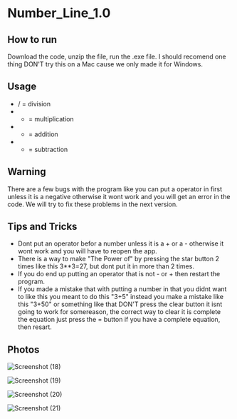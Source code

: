 # Number_Line_1.0

## How to run 
Download the code, unzip the file, run the .exe file. I should recomend one thing DON'T try this on a Mac cause we only made it for Windows.

## Usage 
- / = division
- * = multiplication
- + = addition
- - = subtraction

## Warning
There are a few bugs with the program like you can put a operator in first unless it is a negative otherwise it wont work and you will get an error in the code.
We will try to fix these problems in the next version.

## Tips and Tricks
- Dont put an operator befor a number unless it is a + or a - otherwise it wont work and you will have to reopen the app.
- There is a way to make "The Power of" by pressing the star button 2 times like this 3**3=27, but dont put it in more than 2 times.
- If you do end up putting an operator that is not - or + then restart the program.
- If you made a mistake that with putting a number in that you didnt want to like this you meant to do this "3+5" instead you make a mistake like this "3+50" or something like that DON'T press the clear button it isnt going to work for somereason, the correct way to clear it is complete the equation just press the = button if you have a complete equation, then resart. 


## Photos
![Screenshot (18)](https://user-images.githubusercontent.com/73581388/97837145-52138980-1ce6-11eb-8f79-b2888fd7f107.png)

![Screenshot (19)](https://user-images.githubusercontent.com/73581388/97837146-5344b680-1ce6-11eb-91d6-dcb362f6621f.png)

![Screenshot (20)](https://user-images.githubusercontent.com/73581388/97837148-53dd4d00-1ce6-11eb-9a4f-6f19c9743ae9.png)

![Screenshot (21)](https://user-images.githubusercontent.com/73581388/97837150-53dd4d00-1ce6-11eb-9ed8-a4758f68d7f2.png)
